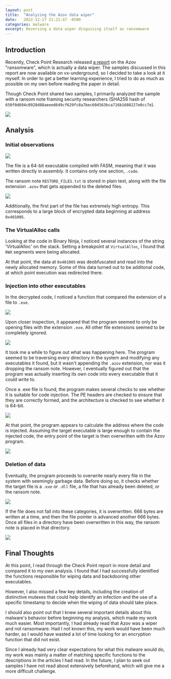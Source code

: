 ```yaml
---
layout: post
title:  "Analyzing the Azov data wiper"
date:   2022-12-17 21:21:47 -0500
categories: malware
excerpt: Reversing a data wiper disguising itself as ransomware
---
```


## Introduction

Recently, Check Point Research released [a report](https://research.checkpoint.com/2022/pulling-the-curtains-on-azov-ransomware-not-a-skidsware-but-polymorphic-wiper/) on the Azov "ransomware", which is actually a data wiper. The samples discussed in this report are now available on vx-underground, so I decided to take a look at it myself. In order to get a better learning experience, I tried to do as much as possible on my own before reading the paper in detail.

Though Check Point shared two samples, I primarily analyzed the sample with a ransom note framing security researchers (SHA256 hash of `650f0d694c0928d88aeeed649cf629fc8a7bec604563bca716b1688227e0cc7e`).

![](https://i.imgur.com/rWdMzI5.jpg)


## Analysis

### Initial observations

![](https://i.imgur.com/u9a9jY1.jpg)

The file is a 64-bit executable compiled with FASM, meaning that it was written directly in  assembly. It contains only one section, `.code`.

The ransom note `RESTORE_FILES.txt` is stored in plain text, along with the file extension `.azov` that gets appended to the deleted files.

![](https://i.imgur.com/d8OkgLv.jpg)

Additionally, the first part of the file has extremely high entropy. This corresponds to a large block of encrypted data beginning at address `0x401005`.


### The VirtualAlloc calls

Looking at the code in Binary Ninja, I noticed several instances of the string 'VirtualAlloc' on the stack. Setting a breakpoint at `VirtualAlloc`, I found that `RWX` segments were being allocated.

At that point, the data at `0x401005` was deobfuscated and read into the newly allocated memory. Some of this data turned out to be additonal code, at which point execution was redirected there. 

### Injection into other executables

In the decrypted code, I noticed a function that compared the extension of a file to `.exe`.

![](https://i.imgur.com/CtS1Yj1.jpg)

Upon closer inspection, it appeared that the program seemed to only be opening files with the extension `.exe`. All other file extensions seemed to be completely ignored.


![](https://i.imgur.com/iSCnGgd.jpg)

It took me a while to figure out what was happening here. The program seemed to be traversing every directory in the system and modifying any executables it found, but it wasn't appending the `.azov` extension, nor was it dropping the ransom note. However, I eventually figured out that the program was actually inserting its own code into every executable that it could write to.


Once a .exe file is found, the program makes several checks to see whether it is suitable for code injection. The PE headers are checked to ensure that they are correctly formed, and the architecture is checked to see whether it is 64-bit.

![](https://i.imgur.com/kXZr8mL.jpg)

At that point, the program appears to calculate the address where the code is injected. Assuming the target executable is large enough to contain the injected code, the entry point of the target is then overwritten with the Azov program.

![](https://i.imgur.com/gIVwIBK.jpg)

### Deletion of data

Eventually, the program proceeds to overwrite nearly every file in the system with seemingly garbage data. Before doing so, it checks whether the target file is a `.exe` or `.dll` file, a file that has already been deleted, or the ransom note.

![](https://i.imgur.com/Oi6Z4kv.jpg)

If the file does not fall into these categories, it is overwritten. 666 bytes are written at a time, and then the file pointer is advanced another 666 bytes. Once all files in a directory have been overwritten in this way, the ransom note is placed in that directory.

![](https://i.imgur.com/7qYNRbI.jpg)


## Final Thoughts

At this point, I read through the Check Point report in more detail and compared it to my own analysis. I found that I had successfully identified the functions responsible for wiping data and backdooring other executables. 

However, I also missed a few key details, including the creation of distinctive mutexes that could help identify an infection and the use of a specific timestamp to decide when the wiping of data should take place.

I should also point out that I knew several important details about this malware's behavior before beginning my analysis, which made my work much easier. Most importantly, I had already read that Azov was a wiper and not ransomware. Had I not known this, my work would have been much harder, as I would have wasted a lot of time looking for an encryption function that did not exist. 

Since I already had very clear expectations for what this malware would do, my work was mainly a matter of matching specific functions to the descriptions in the articles I had read. In the future, I plan to seek out samples I have not read about extensively beforehand, which will give me a more difficult challenge.

